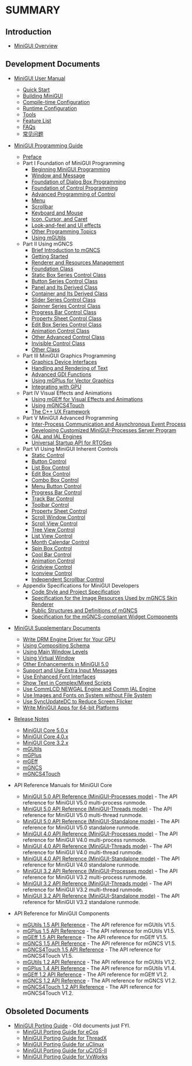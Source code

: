 # SUMMARY

## Introduction

- [MiniGUI Overview](MiniGUI-Overview.md)

## Development Documents

- [MiniGUI User Manual](user-manual/README.md)
    - [Quick Start](user-manual/MiniGUIUserManualQuickStart.md)
    - [Building MiniGUI](user-manual/MiniGUIUserManualBuildingMiniGUI.md)
    - [Compile-time Configuration](user-manual/MiniGUIUserManualCompiletimeConfiguration.md)
    - [Runtime Configuration](user-manual/MiniGUIUserManualRuntimeConfiguration.md)
    - [Tools](user-manual/MiniGUIUserManualTools.md)
    - [Feature List](user-manual/MiniGUIUserManualFeatureList.md)
    - [FAQs](user-manual/MiniGUIUserManualFAQsEN.md)
    - [常见问题](user-manual/MiniGUIUserManualFAQsZH.md)

- [MiniGUI Programming Guide](programming-guide/README.md)
    - [Preface](programming-guide/MiniGUIProgGuidePreface.md)
    - Part I Foundation of MiniGUI Programming
       - [Beginning MiniGUI Programming](programming-guide/MiniGUIProgGuidePart1Chapter01.md)
       - [Window and Message](programming-guide/MiniGUIProgGuidePart1Chapter02.md)
       - [Foundation of Dialog Box Programming](programming-guide/MiniGUIProgGuidePart1Chapter03.md)
       - [Foundation of Control Programming](programming-guide/MiniGUIProgGuidePart1Chapter04.md)
       - [Advanced Programming of Control](programming-guide/MiniGUIProgGuidePart1Chapter05.md)
       - [Menu](programming-guide/MiniGUIProgGuidePart1Chapter06.md)
       - [Scrollbar](programming-guide/MiniGUIProgGuidePart1Chapter07.md)
       - [Keyboard and Mouse](programming-guide/MiniGUIProgGuidePart1Chapter08.md)
       - [Icon, Cursor, and Caret](programming-guide/MiniGUIProgGuidePart1Chapter09.md)
       - [Look-and-feel and UI effects](programming-guide/MiniGUIProgGuidePart1Chapter10.md)
       - [Other Programming Topics](programming-guide/MiniGUIProgGuidePart1Chapter11.md)
       - [Using mGUtils](programming-guide/MiniGUIProgGuidePart1Chapter12.md)
    - Part II Using mGNCS
       - [Brief Introduction to mGNCS](programming-guide/MiniGUIProgGuidePart2Chapter01.md)
       - [Getting Started](programming-guide/MiniGUIProgGuidePart2Chapter02.md)
       - [Renderer and Resources Management](programming-guide/MiniGUIProgGuidePart2Chapter03.md)
       - [Foundation Class](programming-guide/MiniGUIProgGuidePart2Chapter04.md)
       - [Static Box Series Control Class ](programming-guide/MiniGUIProgGuidePart2Chapter05.md)
       - [Button Series Control Class](programming-guide/MiniGUIProgGuidePart2Chapter06.md)
       - [Panel and Its Derived Class](programming-guide/MiniGUIProgGuidePart2Chapter07.md)
       - [Container and Its Derived Class](programming-guide/MiniGUIProgGuidePart2Chapter08.md)
       - [Slider Series Control Class](programming-guide/MiniGUIProgGuidePart2Chapter09.md)
       - [Spinner Series Control Class](programming-guide/MiniGUIProgGuidePart2Chapter10.md)
       - [Progress Bar Control Class](programming-guide/MiniGUIProgGuidePart2Chapter11.md)
       - [Property Sheet Control Class](programming-guide/MiniGUIProgGuidePart2Chapter12.md)
       - [Edit Box Series Control Class](programming-guide/MiniGUIProgGuidePart2Chapter13.md)
       - [Animation Control Class](programming-guide/MiniGUIProgGuidePart2Chapter14.md)
       - [Other Advanced Control Class](programming-guide/MiniGUIProgGuidePart2Chapter15.md)
       - [Invisible Control Class](programming-guide/MiniGUIProgGuidePart2Chapter16.md)
       - [Other Class](programming-guide/MiniGUIProgGuidePart2Chapter17.md)
    - Part III MiniGUI Graphics Programming
       - [Graphics Device Interfaces](programming-guide/MiniGUIProgGuidePart3Chapter01.md)
       - [Handling and Rendering of Text](programming-guide/MiniGUIProgGuidePart3Chapter02.md)
       - [Advanced GDI Functions](programming-guide/MiniGUIProgGuidePart3Chapter03.md)
       - [Using mGPlus for Vector Graphics](programming-guide/MiniGUIProgGuidePart3Chapter04.md)
       - [Integrating with GPU](programming-guide/MiniGUIProgGuidePart3Chapter05.md)
    - Part IV Visual Effects and Animations
       - [Using mGEff for Visual Effects and Animations](programming-guide/MiniGUIProgGuidePart4Chapter01.md)
       - [Using mGNCS4Touch](programming-guide/MiniGUIProgGuidePart4Chapter02.md)
       - [The C++ UX Framework](programming-guide/MiniGUIProgGuidePart4Chapter03.md)
    - Part V MiniGUI Advanced Programming
       - [Inter-Process Communication and Asynchronous Event Process](programming-guide/MiniGUIProgGuidePart5Chapter01.md)
       - [Developing Customized MiniGUI-Processes Server Program](programming-guide/MiniGUIProgGuidePart5Chapter02.md)
       - [GAL and IAL Engines](programming-guide/MiniGUIProgGuidePart5Chapter03.md)
       - [Universal Startup API for RTOSes](programming-guide/MiniGUIProgGuidePart5Chapter04.md)
    - Part VI Using MiniGUI Inherent Controls
       - [Static Control](programming-guide/MiniGUIProgGuidePart6Chapter01.md)
       - [Button Control](programming-guide/MiniGUIProgGuidePart6Chapter02.md)
       - [List Box Control](programming-guide/MiniGUIProgGuidePart6Chapter03.md)
       - [Edit Box Control](programming-guide/MiniGUIProgGuidePart6Chapter04.md)
       - [Combo Box Control](programming-guide/MiniGUIProgGuidePart6Chapter05.md)
       - [Menu Button Control](programming-guide/MiniGUIProgGuidePart6Chapter06.md)
       - [Progress Bar Control](programming-guide/MiniGUIProgGuidePart6Chapter07.md)
       - [Track Bar Control](programming-guide/MiniGUIProgGuidePart6Chapter08.md)
       - [Toolbar Control](programming-guide/MiniGUIProgGuidePart6Chapter09.md)
       - [Property Sheet Control](programming-guide/MiniGUIProgGuidePart6Chapter10.md)
       - [Scroll Window Control](programming-guide/MiniGUIProgGuidePart6Chapter11.md)
       - [Scroll View Control](programming-guide/MiniGUIProgGuidePart6Chapter12.md)
       - [Tree View Control](programming-guide/MiniGUIProgGuidePart6Chapter13.md)
       - [List View Control](programming-guide/MiniGUIProgGuidePart6Chapter14.md)
       - [Month Calendar Control](programming-guide/MiniGUIProgGuidePart6Chapter15.md)
       - [Spin Box Control](programming-guide/MiniGUIProgGuidePart6Chapter16.md)
       - [Cool Bar Control](programming-guide/MiniGUIProgGuidePart6Chapter17.md)
       - [Animation Control](programming-guide/MiniGUIProgGuidePart6Chapter18.md)
       - [Gridview Control](programming-guide/MiniGUIProgGuidePart6Chapter19.md)
       - [Iconview Control](programming-guide/MiniGUIProgGuidePart6Chapter20.md)
       - [Independent Scrollbar Control](programming-guide/MiniGUIProgGuidePart6Chapter21.md)
    - Appendix Specifications for MiniGUI Developers
       - [Code Style and Project Specification](programming-guide/MiniGUIProgGuideAppendixA.md)
       - [Specification for the Image Resources Used by mGNCS Skin Renderer](programming-guide/MiniGUIProgGuideAppendixB.md)
       - [Public Structures and Definitions of mGNCS](programming-guide/MiniGUIProgGuideAppendixC.md)
       - [Specification for the mGNCS-compliant Widget Components](programming-guide/MiniGUIProgGuideAppendixD.md)

- [MiniGUI Supplementary Documents](supplementary-docs/README.md)
    * [Write DRM Engine Driver for Your GPU](supplementary-docs/Writing-DRM-Engine-Driver-for-Your-GPU.md)
    * [Using Compositing Schema](supplementary-docs/Using-Compositing-Schema.md)
    * [Using Main Window Levels](supplementary-docs/Using-Main-Window-Levels.md)
    * [Using Virtual Window](supplementary-docs/Using-Virtual-Window.md)
    * [Other Enhancements in MiniGUI 5.0](supplementary-docs/Other-Enhancements-in-MiniGUI-5.0.md)
    * [Support and Use Extra Input Messages](supplementary-docs/Supporting-and-Using-Extra-Input-Messages.md)
    * [Use Enhanced Font Interfaces](supplementary-docs/Using-Enhanced-Font-Interfaces.md)
    * [Show Text in Complex/Mixed Scripts](supplementary-docs/Showing-Text-in-Complex-or-Mixed-Scripts.md)
    * [Use CommLCD NEWGAL Engine and Comm IAL Engine](supplementary-docs/Using-CommLCD-NEWGAL-Engine-and-Comm-IAL-Engine.md)
    * [Use Images and Fonts on System without File System](supplementary-docs/Using-Images-and-Fonts-on-System-without-File-System.md)
    * [Use SyncUpdateDC to Reduce Screen Flicker](supplementary-docs/Using-SyncUpdateDC-to-Reduce-Screen-Flicker.md)
    * [Write MiniGUI Apps for 64-bit Platforms](supplementary-docs/Writing-MiniGUI-Apps-for-64-bit-Platforms.md)

- [Release Notes](release-notes/README.md)
    * [MiniGUI Core 5.0.x](release-notes/Release-Notes-for-MiniGUI-Core-5.0.md)
    * [MiniGUI Core 4.0.x](release-notes/Release-Notes-for-MiniGUI-Core-4.0.md)
    * [MiniGUI Core 3.2.x](release-notes/Release-Notes-for-MiniGUI-Core-3.2.md)
    * [mGUtils](release-notes/Release-Notes-for-mGUtils.md)
    * [mGPlus](release-notes/Release-Notes-for-mGPlus.md)
    * [mGEff](release-notes/Release-Notes-for-mGEff.md)
    * [mGNCS](release-notes/Release-Notes-for-mGNCS.md)
    * [mGNCS4Touch](release-notes/Release-Notes-for-mGNCS4Touch.md)

- API Reference Manuals for MiniGUI Core
    * [MiniGUI 5.0 API Reference (MiniGUI-Processes mode)](http://www.minigui.com/api_ref/doc-api-ref-minigui-procs-5.0.0/html/index.html) - The API reference for MiniGUI V5.0 multi-process runmode.
    * [MiniGUI 5.0 API Reference (MiniGUI-Threads mode)](http://www.minigui.com/api_ref/doc-api-ref-minigui-ths-5.0.0/html/index.html) - The API reference for MiniGUI V5.0 multi-thread runmode.
    * [MiniGUI 5.0 API Reference (MiniGUI-Standalone mode)](http://www.minigui.com/api_ref/doc-api-ref-minigui-sa-5.0.0/html/index.html) - The API reference for MiniGUI V5.0 standalone runmode.
    * [MiniGUI 4.0 API Reference (MiniGUI-Processes mode)](http://www.minigui.com/api_ref/doc-api-ref-minigui-procs-4.0.7/html/index.html) - The API reference for MiniGUI V4.0 multi-process runmode.
    * [MiniGUI 4.0 API Reference (MiniGUI-Threads mode)](http://www.minigui.com/api_ref/doc-api-ref-minigui-ths-4.0.7/html/index.html) - The API reference for MiniGUI V4.0 multi-thread runmode.
    * [MiniGUI 4.0 API Reference (MiniGUI-Standalone mode)](http://www.minigui.com/api_ref/doc-api-ref-minigui-sa-4.0.7/html/index.html) - The API reference for MiniGUI V4.0 standalone runmode.
    * [MiniGUI 3.2 API Reference (MiniGUI-Processes mode)](http://www.minigui.com/api_ref/minigui-3.2.0/procs/index.html) - The API reference for MiniGUI V3.2 multi-process runmode.
    * [MiniGUI 3.2 API Reference (MiniGUI-Threads mode)](http://www.minigui.com/api_ref/minigui-3.2.0/ths/index.html) - The API reference for MiniGUI V3.2 multi-thread runmode.
    * [MiniGUI 3.2 API Reference (MiniGUI-Standalone mode)](http://www.minigui.com/api_ref/minigui-3.2.0/sa/index.html) - The API reference for MiniGUI V3.2 standalone runmode.

- API Reference for MiniGUI Components
    * [mGUtils 1.5 API Reference](http://www.minigui.com/api_ref/doc-api-ref-mgutils-1.5.0/html/index.html) - The API reference for mGUtils V1.5.
    * [mGPlus 1.5 API Reference](http://www.minigui.com/api_ref/doc-api-ref-mgplus-1.5.0/html/index.html) - The API reference for mGUtils V1.5.
    * [mGEff 1.5 API Reference](http://www.minigui.com/api_ref/doc-api-ref-mgeff-1.5.0/html/index.html) - The API reference for mGEff V1.5.
    * [mGNCS 1.5 API Reference](http://www.minigui.com/api_ref/doc-api-ref-mgncs-1.5.0/html/index.html) - The API reference for mGNCS V1.5.
    * [mGNCS4Touch 1.5 API Reference](http://www.minigui.com/api_ref/doc-api-ref-mgncs4touch-1.5.0/html/index.html) - The API reference for mGNCS4Touch V1.5.
    * [mGUtils 1.2 API Reference](http://www.minigui.com/api_ref/doc-api-ref-mgutils-1.2.2/html/index.html) - The API reference for mGUtils V1.2.
    * [mGPlus 1.4 API Reference](http://www.minigui.com/api_ref/doc-api-ref-mgplus-1.4.2/html/index.html) - The API reference for mGUtils V1.4.
    * [mGEff 1.2 API Reference](http://www.minigui.com/api_ref/doc-api-ref-mgeff-1.2.3/html/index.html) - The API reference for mGEff V1.2.
    * [mGNCS 1.2 API Reference](http://www.minigui.com/api_ref/doc-api-ref-mgncs-1.2.5/html/index.html) - The API reference for mGNCS V1.2.
    * [mGNCS4Touch 1.2 API Reference](http://www.minigui.com/api_ref/doc-api-ref-mgncs4touch-1.2.4/html/index.html) - The API reference for mGNCS4Touch V1.2.

## Obsoleted Documents

- [MiniGUI Porting Guide](porting-guide/README.md) - Old documents just FYI.
    - [MiniGUI Porting Guide for eCos](porting-guide/MINIGUI-PORTING-GUIDE-ECOS-C.md)
    - [MiniGUI Porting Guide for ThreadX](porting-guide/MINIGUI-PORTING-GUIDE-THREADX-C.md)
    - [MiniGUI Porting Guide for uClinux](porting-guide/MINIGUI-PORTING-GUIDE-UCLINUX-C.md)
    - [MiniGUI Porting Guide for uC/OS-II](porting-guide/MINIGUI-PORTING-GUIDE-UCOSII-C.md)
    - [MiniGUI Porting Guide for VxWorks](porting-guide/MINIGUI-PORTING-GUIDE-VXWORKS-C.md)

